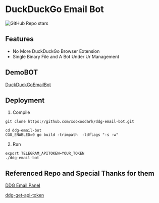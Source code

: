# DuckDuckGo Email Bot

![GitHub Repo stars](https://img.shields.io/github/stars/xooxoodark/ddg-email-bot?style=social)

## Features

* No More DuckDuckGo Browser Extension
* Single Binary File and A Bot Under Ur Management

## DemoBOT

[DuckDuckGoEmailBot](https://t.me/duckduckgoemail_bot)

## Deployment

1. Compile
```
git clone https://github.com/xooxoodark/ddg-email-bot.git

cd ddg-email-bot
CGO_ENABLED=0 go build -trimpath  -ldflags "-s -w"
```

2. Run
```
export TELEGRAM_APITOKEN=YOUR_TOKEN
./ddg-email-bot
```

## Referenced Repo and Special Thanks for them

[DDG Email Panel](https://github.com/whatk233/ddg-email-panel)

[ddg-get-api-token](https://github.com/timedin-de/ddg-get-api-token)